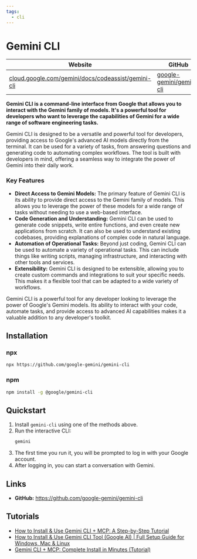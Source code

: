 ```yaml
---
tags:
  - cli
---
```


# Gemini CLI

| Website | GitHub | License |
| --- | --- | --- |
| [cloud.google.com/gemini/docs/codeassist/gemini-cli](https://cloud.google.com/gemini/docs/codeassist/gemini-cli) | [google-gemini/gemini-cli](https://github.com/google-gemini/gemini-cli) | Apache 2.0 |

**Gemini CLI is a command-line interface from Google that allows you to interact with the Gemini family of models. It's a powerful tool for developers who want to leverage the capabilities of Gemini for a wide range of software engineering tasks.**

Gemini CLI is designed to be a versatile and powerful tool for developers, providing access to Google's advanced AI models directly from the terminal. It can be used for a variety of tasks, from answering questions and generating code to automating complex workflows. The tool is built with developers in mind, offering a seamless way to integrate the power of Gemini into their daily work.

### Key Features

*   **Direct Access to Gemini Models:** The primary feature of Gemini CLI is its ability to provide direct access to the Gemini family of models. This allows you to leverage the power of these models for a wide range of tasks without needing to use a web-based interface.
*   **Code Generation and Understanding:** Gemini CLI can be used to generate code snippets, write entire functions, and even create new applications from scratch. It can also be used to understand existing codebases, providing explanations of complex code in natural language.
*   **Automation of Operational Tasks:** Beyond just coding, Gemini CLI can be used to automate a variety of operational tasks. This can include things like writing scripts, managing infrastructure, and interacting with other tools and services.
*   **Extensibility:** Gemini CLI is designed to be extensible, allowing you to create custom commands and integrations to suit your specific needs. This makes it a flexible tool that can be adapted to a wide variety of workflows.

Gemini CLI is a powerful tool for any developer looking to leverage the power of Google's Gemini models. Its ability to interact with your code, automate tasks, and provide access to advanced AI capabilities makes it a valuable addition to any developer's toolkit.

## Installation

### npx

```bash
npx https://github.com/google-gemini/gemini-cli
```

### npm

```bash
npm install -g @google/gemini-cli
```

## Quickstart

1.  Install `gemini-cli` using one of the methods above.
2.  Run the interactive CLI:
    ```bash
    gemini
    ```
3.  The first time you run it, you will be prompted to log in with your Google account.
4.  After logging in, you can start a conversation with Gemini.

## Links

*   **GitHub:** https://github.com/google-gemini/gemini-cli

## Tutorials

*   [How to Install & Use Gemini CLI + MCP: A Step-by-Step Tutorial](https://www.youtube.com/watch?v=S9wH2iB_a-c)
*   [How to Install & Use Gemini CLI Tool (Google AI) | Full Setup Guide for Windows, Mac & Linux](https://www.youtube.com/watch?v=j_3f4_j_v4s)
*   [Gemini CLI + MCP: Complete Install in Minutes (Tutorial)](https://www.youtube.com/watch?v=vW-v-b_g_g8)
